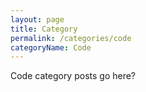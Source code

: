 ```yaml
---
layout: page
title: Category
permalink: /categories/code
categoryName: Code
---
```


Code category posts go here?
